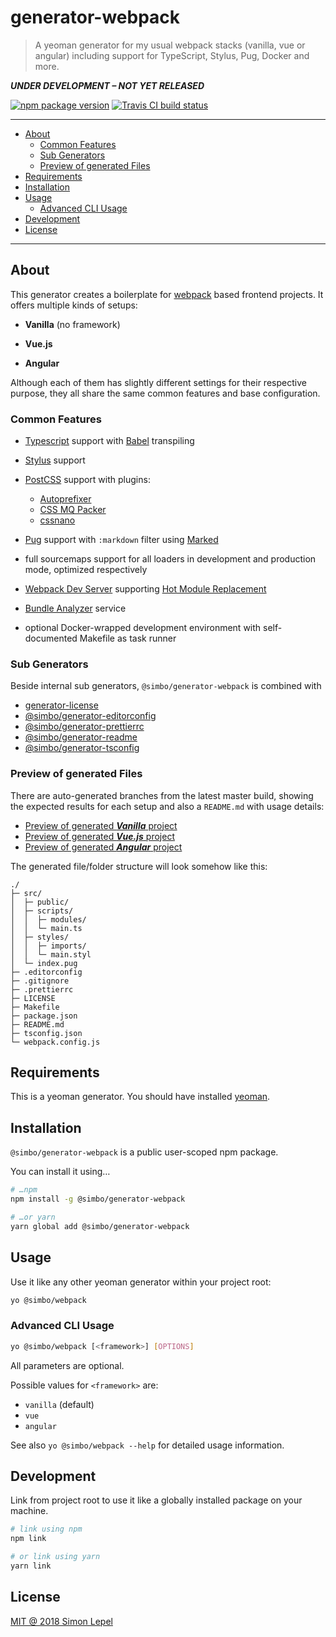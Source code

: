 generator-webpack
=================

  > A yeoman generator for my usual webpack stacks (vanilla, vue or angular)
  > including support for TypeScript, Stylus, Pug, Docker and more.

***UNDER DEVELOPMENT – NOT YET RELEASED***

[![npm package version](https://img.shields.io/npm/v/@simbo/generator-webpack.svg?style=flat-square)](https://www.npmjs.com/package/@simbo/generator-webpack)
[![Travis CI build status](https://travis-ci.org/simbo/generator-webpack.svg?branch=master)](https://travis-ci.org/simbo/generator-webpack/builds)

---

<!-- TOC depthTo:3 -->

- [About](#about)
  - [Common Features](#common-features)
  - [Sub Generators](#sub-generators)
  - [Preview of generated Files](#preview-of-generated-files)
- [Requirements](#requirements)
- [Installation](#installation)
- [Usage](#usage)
  - [Advanced CLI Usage](#advanced-cli-usage)
- [Development](#development)
- [License](#license)

<!-- /TOC -->

---

## About

This generator creates a boilerplate for [webpack](https://webpack.js.org/)
based frontend projects. It offers multiple kinds of setups:

  - **Vanilla** (no framework)

  - **Vue.js**

  - **Angular**

Although each of them has slightly different settings for their respective
purpose, they all share the same common features and base configuration.


### Common Features

  - [Typescript](https://www.typescriptlang.org/) support with
    [Babel](https://babeljs.io/) transpiling

  - [Stylus](http://stylus-lang.com/) support

  - [PostCSS](https://postcss.org/) support with plugins:
      - [Autoprefixer](https://github.com/postcss/autoprefixer)
      - [CSS MQ Packer](https://github.com/hail2u/node-css-mqpacker)
      - [cssnano](http://cssnano.co/)

  - [Pug](https://pugjs.org/api/getting-started.html) support with `:markdown`
    filter using [Marked](https://marked.js.org/)

  - full sourcemaps support for all loaders in development and production mode,
    optimized respectively

  - [Webpack Dev Server](https://webpack.js.org/configuration/dev-server/)
    supporting
    [Hot Module Replacement](https://webpack.js.org/concepts/hot-module-replacement/)

  - [Bundle Analyzer](https://www.npmjs.com/package/webpack-bundle-analyzer) service

  - optional Docker-wrapped development environment with self-documented
    Makefile as task runner


### Sub Generators

Beside internal sub generators, `@simbo/generator-webpack` is combined with

  - [generator-license](https://github.com/jozefizso/generator-license)
  - [@simbo/generator-editorconfig](https://github.com/simbo/generator-editorconfig)
  - [@simbo/generator-prettierrc](https://github.com/simbo/generator-prettierrc)
  - [@simbo/generator-readme](https://github.com/simbo/generator-readme)
  - [@simbo/generator-tsconfig](https://github.com/simbo/generator-tsconfig)


### Preview of generated Files

There are auto-generated branches from the latest master build, showing the
expected results for each setup and also a `README.md` with usage details:

  - [Preview of generated ***Vanilla*** project]()
  - [Preview of generated ***Vue.js*** project]()
  - [Preview of generated ***Angular*** project]()

The generated file/folder structure will look somehow like this:

``` text
./
├─ src/
│  ├─ public/
│  ├─ scripts/
│  │  ├─ modules/
│  │  └─ main.ts
│  ├─ styles/
│  │  ├─ imports/
│  │  └─ main.styl
│  └─ index.pug
├─ .editorconfig
├─ .gitignore
├─ .prettierrc
├─ LICENSE
├─ Makefile
├─ package.json
├─ README.md
├─ tsconfig.json
└─ webpack.config.js
```


## Requirements

This is a yeoman generator. You should have installed
[yeoman](http://yeoman.io/).


## Installation

`@simbo/generator-webpack` is a public user-scoped npm package.

You can install it using…

``` sh
# …npm
npm install -g @simbo/generator-webpack

# …or yarn
yarn global add @simbo/generator-webpack
```


## Usage

Use it like any other yeoman generator within your project root:

``` sh
yo @simbo/webpack
```


### Advanced CLI Usage

``` sh
yo @simbo/webpack [<framework>] [OPTIONS]
```

All parameters are optional.

Possible values for `<framework>` are:

  - `vanilla` (default)
  - `vue`
  - `angular`

See also `yo @simbo/webpack --help` for detailed usage information.


## Development

Link from project root to use it like a globally installed package on your
machine.

``` sh
# link using npm
npm link

# or link using yarn
yarn link
```


## License

[MIT @ 2018 Simon Lepel](http://simbo.mit-license.org/)

